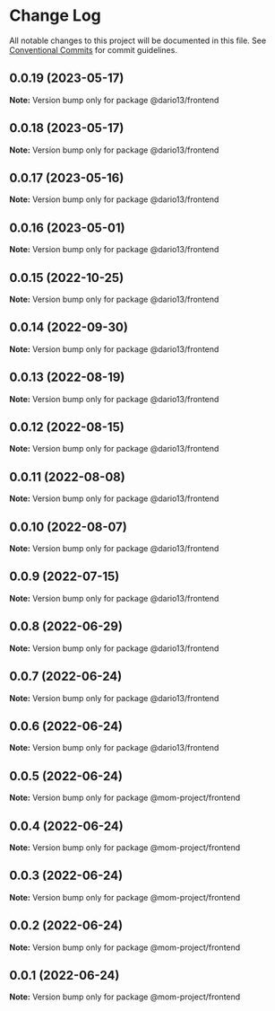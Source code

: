 # Change Log

All notable changes to this project will be documented in this file.
See [Conventional Commits](https://conventionalcommits.org) for commit guidelines.

## 0.0.19 (2023-05-17)

**Note:** Version bump only for package @dario13/frontend

## 0.0.18 (2023-05-17)

**Note:** Version bump only for package @dario13/frontend

## 0.0.17 (2023-05-16)

**Note:** Version bump only for package @dario13/frontend

## 0.0.16 (2023-05-01)

**Note:** Version bump only for package @dario13/frontend

## 0.0.15 (2022-10-25)

**Note:** Version bump only for package @dario13/frontend

## 0.0.14 (2022-09-30)

**Note:** Version bump only for package @dario13/frontend

## 0.0.13 (2022-08-19)

**Note:** Version bump only for package @dario13/frontend

## 0.0.12 (2022-08-15)

**Note:** Version bump only for package @dario13/frontend

## 0.0.11 (2022-08-08)

**Note:** Version bump only for package @dario13/frontend

## 0.0.10 (2022-08-07)

**Note:** Version bump only for package @dario13/frontend

## 0.0.9 (2022-07-15)

**Note:** Version bump only for package @dario13/frontend

## 0.0.8 (2022-06-29)

**Note:** Version bump only for package @dario13/frontend

## 0.0.7 (2022-06-24)

**Note:** Version bump only for package @dario13/frontend

## 0.0.6 (2022-06-24)

**Note:** Version bump only for package @dario13/frontend

## 0.0.5 (2022-06-24)

**Note:** Version bump only for package @mom-project/frontend

## 0.0.4 (2022-06-24)

**Note:** Version bump only for package @mom-project/frontend

## 0.0.3 (2022-06-24)

**Note:** Version bump only for package @mom-project/frontend

## 0.0.2 (2022-06-24)

**Note:** Version bump only for package @mom-project/frontend

## 0.0.1 (2022-06-24)

**Note:** Version bump only for package @mom-project/frontend
